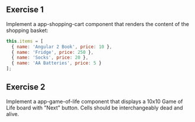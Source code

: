 ## Exercise 1

Implement a app-shopping-cart component that renders the content of the shopping basket:

```javascript
this.items = [
  { name: 'Angular 2 Book', price: 10 },
  { name: 'Fridge', price: 250 },
  { name: 'Socks', price: 20 },
  { name: 'AA Batteries', price: 5 }
];
```

## Exercise 2

Implement a app-game-of-life component that displays a 10x10 Game of Life board with "Next" button.
Cells should be interchangeably dead and alive.
